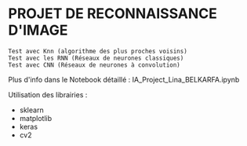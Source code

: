 # PROJET DE RECONNAISSANCE D'IMAGE

    Test avec Knn (algorithme des plus proches voisins)
    Test avec les RNN (Réseaux de neurones classiques)
    Test avec CNN (Réseaux de neurones à convolution)
 
Plus d'info dans le Notebook détaillé : IA_Project_Lina_BELKARFA.ipynb

Utilisation des librairies : 
* sklearn
* matplotlib
* keras
* cv2
    
    
